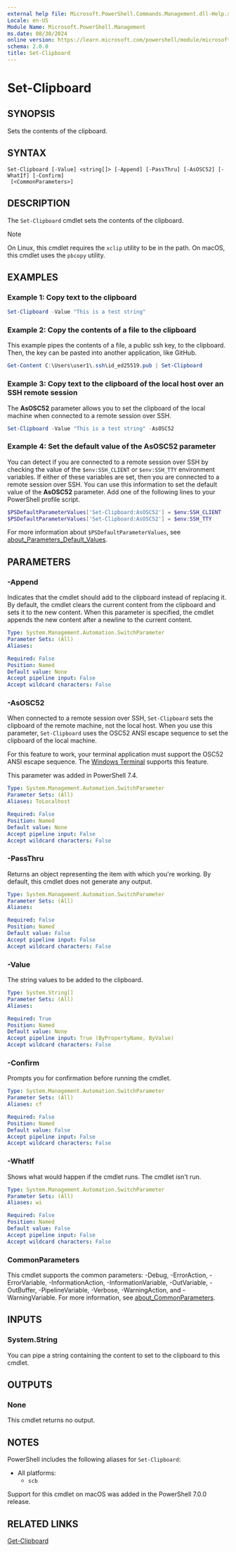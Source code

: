 ```yaml
---
external help file: Microsoft.PowerShell.Commands.Management.dll-Help.xml
Locale: en-US
Module Name: Microsoft.PowerShell.Management
ms.date: 08/30/2024
online version: https://learn.microsoft.com/powershell/module/microsoft.powershell.management/set-clipboard?view=powershell-7.6&WT.mc_id=ps-gethelp
schema: 2.0.0
title: Set-Clipboard
---
```


# Set-Clipboard

## SYNOPSIS
Sets the contents of the clipboard.

## SYNTAX

```
Set-Clipboard [-Value] <string[]> [-Append] [-PassThru] [-AsOSC52] [-WhatIf] [-Confirm]
 [<CommonParameters>]
```

## DESCRIPTION

The `Set-Clipboard` cmdlet sets the contents of the clipboard.

> [!NOTE]
> On Linux, this cmdlet requires the `xclip` utility to be in the path. On macOS, this cmdlet uses
> the `pbcopy` utility.

## EXAMPLES

### Example 1: Copy text to the clipboard

```powershell
Set-Clipboard -Value "This is a test string"
```

### Example 2: Copy the contents of a file to the clipboard

This example pipes the contents of a file, a public ssh key, to the clipboard. Then, the key can be
pasted into another application, like GitHub.

```powershell
Get-Content C:\Users\user1\.ssh\id_ed25519.pub | Set-Clipboard
```

### Example 3: Copy text to the clipboard of the local host over an SSH remote session

The **AsOSC52** parameter allows you to set the clipboard of the local machine when connected to a
remote session over SSH.

```powershell
Set-Clipboard -Value "This is a test string" -AsOSC52
```

### Example 4: Set the default value of the **AsOSC52** parameter

You can detect if you are connected to a remote session over SSH by checking the value of the
`$env:SSH_CLIENT` or `$env:SSH_TTY` environment variables. If either of these variables are set,
then you are connected to a remote session over SSH. You can use this information to set the default
value of the **AsOSC52** parameter. Add one of the following lines to your PowerShell profile
script.

```powershell
$PSDefaultParameterValues['Set-Clipboard:AsOSC52'] = $env:SSH_CLIENT
$PSDefaultParameterValues['Set-Clipboard:AsOSC52'] = $env:SSH_TTY
```

For more information about `$PSDefaultParameterValues`, see
[about_Parameters_Default_Values](/powershell/module/microsoft.powershell.core/about/about_parameters_default_values).

## PARAMETERS

### -Append

Indicates that the cmdlet should add to the clipboard instead of replacing it. By default, the
cmdlet clears the current content from the clipboard and sets it to the new content. When this
parameter is specified, the cmdlet appends the new content after a newline to the current content.

```yaml
Type: System.Management.Automation.SwitchParameter
Parameter Sets: (All)
Aliases:

Required: False
Position: Named
Default value: None
Accept pipeline input: False
Accept wildcard characters: False
```

### -AsOSC52

When connected to a remote session over SSH, `Set-Clipboard` sets the clipboard of the remote
machine, not the local host. When you use this parameter, `Set-Clipboard` uses the OSC52 ANSI escape
sequence to set the clipboard of the local machine.

For this feature to work, your terminal application must support the OSC52 ANSI escape sequence. The
[Windows Terminal](/windows/terminal/) supports this feature.

This parameter was added in PowerShell 7.4.

```yaml
Type: System.Management.Automation.SwitchParameter
Parameter Sets: (All)
Aliases: ToLocalhost

Required: False
Position: Named
Default value: None
Accept pipeline input: False
Accept wildcard characters: False
```

### -PassThru

Returns an object representing the item with which you're working. By default, this cmdlet does not
generate any output.

```yaml
Type: System.Management.Automation.SwitchParameter
Parameter Sets: (All)
Aliases:

Required: False
Position: Named
Default value: False
Accept pipeline input: False
Accept wildcard characters: False
```

### -Value

The string values to be added to the clipboard.

```yaml
Type: System.String[]
Parameter Sets: (All)
Aliases:

Required: True
Position: Named
Default value: None
Accept pipeline input: True (ByPropertyName, ByValue)
Accept wildcard characters: False
```

### -Confirm

Prompts you for confirmation before running the cmdlet.

```yaml
Type: System.Management.Automation.SwitchParameter
Parameter Sets: (All)
Aliases: cf

Required: False
Position: Named
Default value: False
Accept pipeline input: False
Accept wildcard characters: False
```

### -WhatIf

Shows what would happen if the cmdlet runs. The cmdlet isn't run.

```yaml
Type: System.Management.Automation.SwitchParameter
Parameter Sets: (All)
Aliases: wi

Required: False
Position: Named
Default value: False
Accept pipeline input: False
Accept wildcard characters: False
```

### CommonParameters

This cmdlet supports the common parameters: -Debug, -ErrorAction, -ErrorVariable,
-InformationAction, -InformationVariable, -OutVariable, -OutBuffer, -PipelineVariable, -Verbose,
-WarningAction, and -WarningVariable. For more information, see
[about_CommonParameters](https://go.microsoft.com/fwlink/?LinkID=113216).

## INPUTS

### System.String

You can pipe a string containing the content to set to the clipboard to this cmdlet.

## OUTPUTS

### None

This cmdlet returns no output.

## NOTES

PowerShell includes the following aliases for `Set-Clipboard`:

- All platforms:
  - `scb`

Support for this cmdlet on macOS was added in the PowerShell 7.0.0 release.

## RELATED LINKS

[Get-Clipboard](Get-Clipboard.md)
